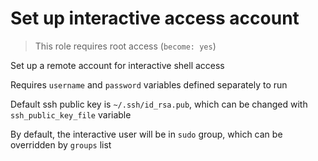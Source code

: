 # Set up interactive access account

> This role requires root access (`become: yes`)

Set up a remote account for interactive shell access

Requires `username` and `password` variables defined separately to run

Default ssh public key is `~/.ssh/id_rsa.pub`, which can be changed with `ssh_public_key_file` variable

By default, the interactive user will be in `sudo` group, which can be overridden by `groups` list
